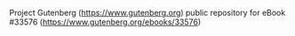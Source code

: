 Project Gutenberg (https://www.gutenberg.org) public repository for eBook #33576 (https://www.gutenberg.org/ebooks/33576)
